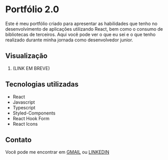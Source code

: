 # Portfólio 2.0

Este é meu portfólio criado para apresentar as habilidades que tenho no desenvolvimento de aplicações utilizando React, bem como o consumo de bibliotecas de terceiros. Aqui você pode ver o que eu sei e o que tenho realizado durante minha jornada como desenvolvedor junior.

## Visualização

1. (LINK EM BREVE)

## Tecnologias utilizadas

- React
- Javascript
- Typescript
- Styled-Components
- React Hook Form
- React Icons

## Contato

Você pode me encontrar em [GMAIL](mailto:glzin3006@gmail.com) ou [LINKEDIN](https://www.linkedin.com/in/guidev-onn/)
